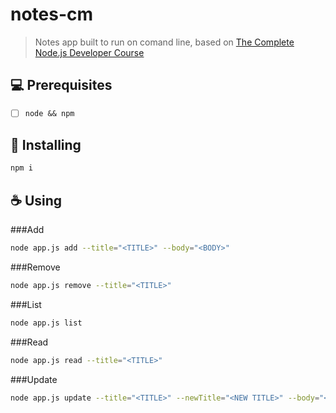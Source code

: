 # notes-cm

> Notes app built to run on comand line, based on <a href="https://www.udemy.com/course/the-complete-nodejs-developer-course-2/">The Complete Node.js Developer Course</a>


## 💻 Prerequisites

- [ ] `node && npm`


## 🚀 Installing
```sh
npm i
```

## ☕ Using <notes-cm>
###Add
```sh
node app.js add --title="<TITLE>" --body="<BODY>"
```

###Remove
```sh
node app.js remove --title="<TITLE>"
```

###List
```sh
node app.js list
```

###Read
```sh
node app.js read --title="<TITLE>"
```

###Update
```sh
node app.js update --title="<TITLE>" --newTitle="<NEW TITLE>" --body="<BODY>"
```
